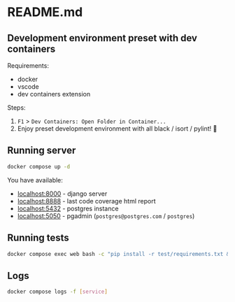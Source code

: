 # README.md

## Development environment preset with dev containers

Requirements:

- docker
- vscode
- dev containers extension

Steps:

1. `F1` > `Dev Containers: Open Folder in Container...`
2. Enjoy preset development environment with all black / isort / pylint! 🎉

## Running server

```sh
docker compose up -d
```

You have available:

- <localhost:8000> - django server
- <localhost:8888> - last code coverage html report
- <localhost:5432> - postgres instance
- <localhost:5050> - pgadmin (`postgres@postgres.com` / `postgres`)

## Running tests

```sh
docker compose exec web bash -c "pip install -r test/requirements.txt && pytest"
```

## Logs

```sh
docker compose logs -f [service]
```
